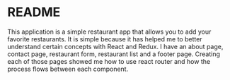 # README

This application is a simple restaurant app that allows you to add your favorite restaurants.
It is simple because it has helped me to better understand certain concepts with React and Redux.
I have an about page, contact page, restaurant form, restaurant list and a footer page.
Creating each of those pages showed me how to use react router and how the process flows between each component.
